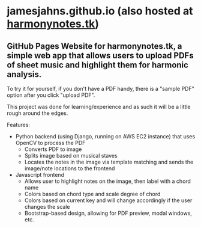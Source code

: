 # jamesjahns.github.io (also hosted at [harmonynotes.tk](harmonynotes.tk))

## GitHub Pages Website for harmonynotes.tk, a simple web app that allows users to upload PDFs of sheet music and highlight them for harmonic analysis.

To try it for yourself, if you don't have a PDF handy, there is a "sample PDF" option after you click "upload PDF".

This project was done for learning/experience and as such it will be a little rough around the edges.

Features:
- Python backend (using Django, running on AWS EC2 instance) that uses OpenCV to process the PDF
  - Converts PDF to image
  - Splits image based on musical staves
  - Locates the notes in the image via template matching and sends the image/note locations to the frontend
- Javascript frontend
  - Allows user to highlight notes on the image, then label with a chord name
  - Colors based on chord type and scale degree of chord
  - Colors based on current key and will change accordingly if the user changes the scale
  - Bootstrap-based design, allowing for PDF preview, modal windows, etc.
  
